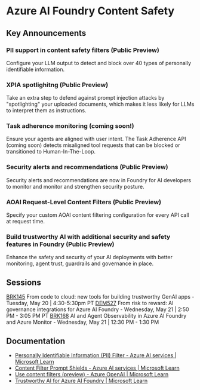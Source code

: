 # Azure AI Foundry Content Safety

## Key Announcements

### PII support in content safety filters (Public Preview)
Configure your LLM output to detect and block over 40 types of personally identifiable information.
### XPIA spotlighitng (Public Preview)
Take an extra step to defend against prompt injection attacks by "spotlighting" your uploaded documents, which makes it less likely for LLMs to interpret them as instructions.
### Task adherence monitoring (coming soon!)
Ensure your agents are aligned with user intent. The Task Adherence API (coming soon) detects misaligned tool requests that can be blocked or transitioned to Human-In-The-Loop.
###  Security alerts and recommendations (Public Preview)
Security alerts and recommendations are now in Foundry for AI developers to monitor and monitor and strengthen security posture. 
### AOAI Request-Level Content Filters (Public Preview)
Specify your custom AOAI content filtering configuration for every API call at request time.
### Build trustworthy AI with additional security and safety features in Foundry (Public Preview)
Enhance the safety and security of your AI deployments with better monitoring, agent trust, guardrails and governance in place. 


## Sessions
[BRK145](https://build.microsoft.com/en-US/sessions/BRK145?source=sessions) From code to cloud: new tools for building trustworthy GenAI apps - Tuesday, May 20 | 4:30-5:30pm PT
[DEM527](https://build.microsoft.com/en-US/sessions/DEM527?source=sessions) From risk to reward: AI governance integrations for Azure AI Foundry - Wednesday, May 21 | 2:50 PM - 3:05 PM PT
[BRK168](https://build.microsoft.com/en-US/sessions/BRK168?source=sessions) AI and Agent Observability in Azure AI Foundry and Azure Monitor - Wednesday, May 21 | 12:30 PM - 1:30 PM

## Documentation
- [Personally Identifiable Information (PII) Filter - Azure AI services | Microsoft Learn](https://review.learn.microsoft.com/en-us/azure/ai-services/openai/concepts/content-filter-personal-information?branch=release-build-ai-foundry) 
- [Content Filter Prompt Shields - Azure AI services | Microsoft Learn](https://review.learn.microsoft.com/en-us/azure/ai-services/openai/concepts/content-filter-prompt-shields?branch=release-build-ai-foundry)
- [Use content filters (preview) - Azure OpenAI | Microsoft Learn](https://learn.microsoft.com/en-us/azure/ai-services/openai/how-to/content-filters#specify-a-content-filtering-configuration-at-request-time-preview)
- [Trustworthy AI for Azure AI Foundry | Microsoft Learn](https://review.learn.microsoft.com/en-us/azure/ai-foundry/responsible-use-of-ai-overview?branch=release-build-ai-foundry-non-FDP-features)
